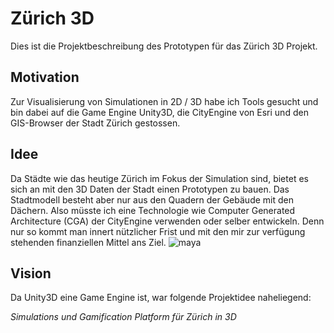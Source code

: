 # Zürich 3D
Dies ist die Projektbeschreibung des Prototypen für das Zürich 3D Projekt.
## Motivation
Zur Visualisierung von Simulationen in 2D / 3D habe ich Tools gesucht und bin dabei auf die Game Engine Unity3D, die CityEngine von Esri und den GIS-Browser der Stadt Zürich gestossen. 

## Idee
Da Städte wie das heutige Zürich im Fokus der Simulation sind, bietet es sich an mit den 3D Daten der Stadt einen Prototypen zu bauen. Das Stadtmodell besteht aber nur aus den Quadern der Gebäude mit den Dächern. Also müsste ich eine Technologie wie Computer Generated Architecture (CGA) der CityEngine verwenden oder selber entwickeln. Denn nur so kommt man innert nützlicher Frist und mit den mir zur verfügung stehenden finanziellen Mittel ans Ziel. 
![maya](https://user-images.githubusercontent.com/11026671/47834942-f6822e80-dda1-11e8-980c-832891336d0f.png)

## Vision
Da Unity3D eine Game Engine ist, war folgende Projektidee naheliegend:

*Simulations und Gamification Platform für Zürich in 3D* 

